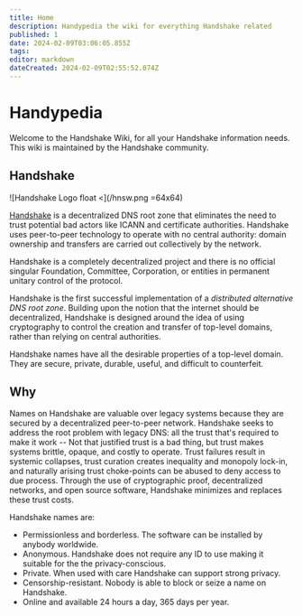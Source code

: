 ```yaml
---
title: Home
description: Handypedia the wiki for everything Handshake related 
published: 1
date: 2024-02-09T03:06:05.855Z
tags: 
editor: markdown
dateCreated: 2024-02-09T02:55:52.074Z
---
```


# Handypedia

Welcome to the Handshake Wiki,
for all your Handshake information needs.
This wiki is maintained by the Handshake community.

## Handshake
![Handshake Logo float <](/hnsw.png =64x64)

[Handshake](https://en.handypedia.org/wiki/Handshake) is a decentralized DNS root zone that eliminates the need to trust potential bad actors like ICANN and certificate authorities. Handshake uses peer-to-peer technology to operate with no central authority: domain ownership and transfers are carried out collectively by the network.

Handshake is a completely decentralized project and there is no official singular Foundation, Committee, Corporation, or entities in permanent unitary control of the protocol.

Handshake is the first successful implementation of a *distributed alternative DNS root zone*. Building upon the notion that the internet should be decentralized, Handshake is designed around the idea of using cryptography to control the creation and transfer of top-level domains, rather than relying on central authorities.

Handshake names have all the desirable properties of a top-level domain. They are secure, private, durable, useful, and difficult to counterfeit.

## Why
Names on Handshake are valuable over legacy systems because they are secured by a decentralized peer-to-peer network. Handshake seeks to address the root problem with legacy DNS: all the trust that's required to make it work -- Not that justified trust is a bad thing, but trust makes systems brittle, opaque, and costly to operate. Trust failures result in systemic collapses, trust curation creates inequality and monopoly lock-in, and naturally arising trust choke-points can be abused to deny access to due process. Through the use of cryptographic proof, decentralized networks, and open source software, Handshake minimizes and replaces these trust costs.

Handshake names are:
- Permissionless and borderless. The software can be installed by anybody worldwide.
- Anonymous. Handshake does not require any ID to use making it suitable for the the privacy-conscious.
- Private. When used with care Handshake can support strong privacy.
- Censorship-resistant. Nobody is able to block or seize a name on Handshake.
- Online and available 24 hours a day, 365 days per year.